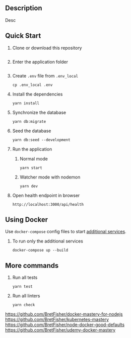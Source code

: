 ## Description
Desc

## Quick Start

1. Clone or download this repository
    ```
    
    ```
2. Enter the application folder
    ```
    
    ```
3. Create `.env` file from `.env_local`
    ```
    cp .env_local .env
    ```
4. Install the dependencies
    ```
   yarn install
   ```
5. Synchronize the database
    ```
    yarn db:migrate
    ```

6. Seed the database
    ```
    yarn db:seed --development
    ```
7. Run the application
    1. Normal mode
        ```
       yarn start
       ```
    2. Watcher mode with nodemon
        ```
       yarn dev
       ```
8. Open health endpoint in browser
    ```
   http://localhost:3000/api/health
   ```
   
## Using Docker

Use `docker-compose` config files to start [additional services](#additional-services).

1. To run only the additional services
    ```
    docker-compose up --build
    ```
## More commands

1. Run all tests
    ```
   yarn test
   ```
2. Run all linters
    ```
   yarn check
   ```

https://github.com/BretFisher/docker-mastery-for-nodejs
https://github.com/BretFisher/kubernetes-mastery
https://github.com/BretFisher/node-docker-good-defaults
https://github.com/BretFisher/udemy-docker-mastery